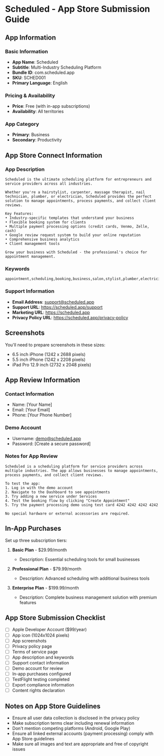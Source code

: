 # Scheduled - App Store Submission Guide

## App Information

### Basic Information
- **App Name**: Scheduled
- **Subtitle**: Multi-Industry Scheduling Platform
- **Bundle ID**: com.scheduled.app
- **SKU**: SCHED001
- **Primary Language**: English

### Pricing & Availability
- **Price**: Free (with in-app subscriptions)
- **Availability**: All territories

### App Category
- **Primary**: Business
- **Secondary**: Productivity

## App Store Connect Information

### App Description
```
Scheduled is the ultimate scheduling platform for entrepreneurs and service providers across all industries.

Whether you're a hairstylist, carpenter, massage therapist, nail technician, plumber, or electrician, Scheduled provides the perfect solution to manage appointments, process payments, and collect client reviews.

Key Features:
• Industry-specific templates that understand your business
• Flexible booking system for clients
• Multiple payment processing options (credit cards, Venmo, Zelle, cash)
• Google review request system to build your online reputation
• Comprehensive business analytics
• Client management tools

Grow your business with Scheduled - the professional's choice for appointment management.
```

### Keywords
```
appointment,scheduling,booking,business,salon,stylist,plumber,electrician,carpenter,service,professional,calendar,management
```

### Support Information
- **Email Address**: support@scheduled.app
- **Support URL**: https://scheduled.app/support
- **Marketing URL**: https://scheduled.app
- **Privacy Policy URL**: https://scheduled.app/privacy-policy

## Screenshots

You'll need to prepare screenshots in these sizes:
- 6.5 inch iPhone (1242 x 2688 pixels)
- 5.5 inch iPhone (1242 x 2208 pixels)
- iPad Pro 12.9 inch (2732 x 2048 pixels)

## App Review Information

### Contact Information
- Name: [Your Name]
- Email: [Your Email]
- Phone: [Your Phone Number]

### Demo Account
- Username: demo@scheduled.app
- Password: [Create a secure password]

### Notes for App Review
```
Scheduled is a scheduling platform for service providers across multiple industries. The app allows businesses to manage appointments, process payments, and collect client reviews.

To test the app:
1. Log in with the demo account
2. Navigate to the Dashboard to see appointments
3. Try adding a new service under Services
4. Test the booking flow by clicking "Create Appointment"
5. Try the payment processing demo using test card 4242 4242 4242 4242

No special hardware or external accessories are required.
```

## In-App Purchases

Set up three subscription tiers:
1. **Basic Plan** - $29.99/month
   - Description: Essential scheduling tools for small businesses
   
2. **Professional Plan** - $79.99/month
   - Description: Advanced scheduling with additional business tools

3. **Enterprise Plan** - $199.99/month
   - Description: Complete business management solution with premium features

## App Store Submission Checklist

- [ ] Apple Developer Account ($99/year)
- [ ] App icon (1024x1024 pixels)
- [ ] App screenshots
- [ ] Privacy policy page
- [ ] Terms of service page
- [ ] App description and keywords
- [ ] Support contact information
- [ ] Demo account for review
- [ ] In-app purchases configured
- [ ] TestFlight testing completed
- [ ] Export compliance information
- [ ] Content rights declaration

## Notes on App Store Guidelines

- Ensure all user data collection is disclosed in the privacy policy
- Make subscription terms clear including renewal information
- Don't mention competing platforms (Android, Google Play)
- Ensure all linked external accounts (payment processing) comply with App Store guidelines
- Make sure all images and text are appropriate and free of copyright issues